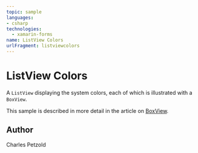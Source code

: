 ```yaml
---
topic: sample
languages:
- csharp
technologies:
  - xamarin-forms
name: ListView Colors
urlFragment: listviewcolors
---
```

ListView Colors
======

A `ListView` displaying the system colors, each of which is illustrated with a `BoxView`.

This sample is described in more detail in the article on [BoxView](https://docs.microsoft.com/xamarin/xamarin-forms/user-interface/boxview/).

Author
------

Charles Petzold

